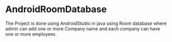 # AndroidRoomDatabase

The Project is done using AndroidStudio in java using Room database where admin can add one or more Company name and each company can have one or more employees.
